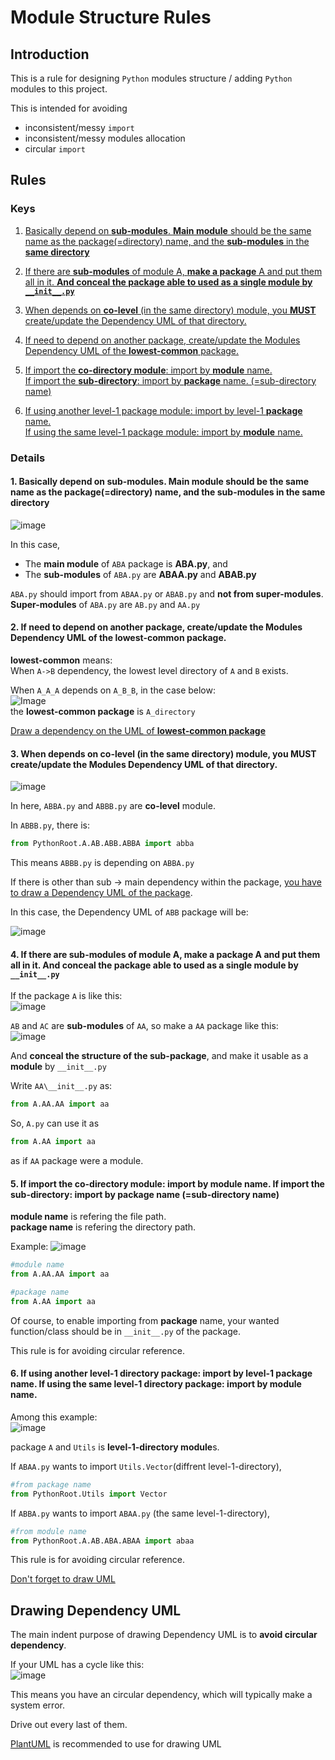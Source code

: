 # Module Structure Rules

## Introduction

This is a rule for designing `Python` modules structure / adding `Python` modules to this project.

This is intended for avoiding

- inconsistent/messy `import`
- inconsistent/messy modules allocation
- circular `import`

## Rules

### Keys

1. [Basically depend on **sub-modules**. **Main module** should be the same name as the package(=directory) name, and the **sub-modules** in the **same directory**](#1-basically-depend-on-sub-modules-main-module-should-be-the-same-name-as-the-packagedirectory-name-and-the-sub-modules-in-the-same-directory)

2. [If there are **sub-modules** of module A, **make a package** A and put them all in it. **And conceal the package able to used as a single module by `__init__.py`**](#2-if-need-to-depend-on-another-package-createupdate-the-modules-dependency-uml-of-the-lowest-common-package)

3. [When depends on **co-level** (in the same directory) module, you **MUST** create/update the Dependency UML of that directory.](#3-when-depends-on-co-level-in-the-same-directory-module-you-must-createupdate-the-modules-dependency-uml-of-that-directory)

4. [If need to depend on another package, create/update the Modules Dependency UML of the **lowest-common** package.](#4-if-there-are-sub-modules-of-module-a-make-a-package-a-and-put-them-all-in-it-and-conceal-the-package-able-to-used-as-a-single-module-by-__init__py)

5. [If import the **co-directory module**: import by **module** name.  
   If import the **sub-directory**: import by **package** name. (=sub-directory name)](#5-if-import-the-co-directory-module-import-by-module-name-if-import-the-sub-directory-import-by-package-name-sub-directory-name)
6. [If using another level-1 package module: import by level-1 **package** name.  
   If using the same level-1 package module: import by **module** name.](#6-if-using-another-level-1-directory-package-import-by-level-1-package-name-if-using-the-same-level-1-directory-package-import-by-module-name)

### Details

#### 1. Basically depend on **sub-modules**. **Main module** should be the same name as the package(=directory) name, and the **sub-modules** in the **same directory**

![image](https://github.com/konbraphat51/module_rule/assets/101827492/60e9ca70-6e8c-4e29-9c35-455a7dfcea85)

In this case,

- The **main module** of `ABA` package is **ABA.py**, and
- The **sub-modules** of `ABA.py` are **ABAA.py** and **ABAB.py**

`ABA.py` should import from `ABAA.py` or `ABAB.py` and **not from super-modules**.  
**Super-modules** of `ABA.py` are `AB.py` and `AA.py`

#### 2. If need to depend on another package, create/update the Modules Dependency UML of the **lowest-common** package.

**lowest-common** means:  
 When `A->B` dependency, the lowest level directory of `A` and `B` exists.

When `A_A_A` depends on `A_B_B`, in the case below:  
![Image](https://user-images.githubusercontent.com/101827492/285468378-8136fd12-3065-419e-93cc-8a2729a641b8.png)  
the **lowest-common package** is `A_directory`

[Draw a dependency on the UML of **lowest-common package**](#drawing-dependency-uml)

#### 3. When depends on **co-level** (in the same directory) module, you **MUST** create/update the Modules Dependency UML of that directory.

![image](https://github.com/konbraphat51/module_rule/assets/101827492/5c06ed97-eba3-41af-82cd-d350e5e221c2)

In here, `ABBA.py` and `ABBB.py` are **co-level** module.

In `ABBB.py`, there is:

```python
from PythonRoot.A.AB.ABB.ABBA import abba
```

This means `ABBB.py` is depending on `ABBA.py`

If there is other than sub -> main dependency within the package, [you have to draw a Dependency UML of the package](#drawing-dependency-uml).

In this case, the Dependency UML of `ABB` package will be:

![image](https://github.com/konbraphat51/module_rule/assets/101827492/43a23278-f0d9-4406-a4e0-85f5e09cd692)

#### 4. If there are **sub-modules** of module A, **make a package** A and put them all in it. **And conceal the package able to used as a single module by `__init__.py`**

If the package `A` is like this:  
![image](https://github.com/konbraphat51/module_rule/assets/101827492/136e7d9f-6b09-41f5-876b-d451dbaf3bee)

`AB` and `AC` are **sub-modules** of `AA`, so make a `AA` package like this:  
![image](https://github.com/konbraphat51/module_rule/assets/101827492/4421c74a-4ca2-4810-b1b6-fd1b8c5a4cdd)

And **conceal the structure of the sub-package**, and make it usable as a **module** by `__init__.py`

Write `AA\__init__.py` as:

```python
from A.AA.AA import aa
```

So, `A.py` can use it as

```python
from A.AA import aa
```

as if `AA` package were a module.

#### 5. If import the **co-directory module**: import by **module** name. If import the **sub-directory**: import by **package** name (=sub-directory name)

**module name** is refering the file path.  
**package name** is refering the directory path.

Example:
![image](https://github.com/konbraphat51/module_rule/assets/101827492/4421c74a-4ca2-4810-b1b6-fd1b8c5a4cdd)

```python
#module name
from A.AA.AA import aa

#package name
from A.AA import aa
```

Of course, to enable importing from **package** name, your wanted function/class should be in `__init__.py` of the package.

This rule is for avoiding circular reference.

#### 6. If using another level-1 directory package: import by level-1 **package** name. If using the same level-1 directory package: import by **module** name.

Among this example:  
![image](https://github.com/konbraphat51/module_rule/assets/101827492/ec92668f-ea44-404b-b32b-d28c91220f8e)

package `A` and `Utils` is **level-1-directory module**s.

If `ABAA.py` wants to import `Utils.Vector`(diffrent level-1-directory),

```python
#from package name
from PythonRoot.Utils import Vector
```

If `ABBA.py` wants to import `ABAA.py` (the same level-1-directory),

```python
#from module name
from PythonRoot.A.AB.ABA.ABAA import abaa
```

This rule is for avoiding circular reference.

[Don't forget to draw UML](#drawing-dependency-uml)

## Drawing Dependency UML

The main indent purpose of drawing Dependency UML is to **avoid circular dependency**.

If your UML has a cycle like this:  
![image](https://user-images.githubusercontent.com/101827492/285475790-9f48b8e2-6ea5-4f2d-9d0e-f54a92c832c6.png)

This means you have an circular dependency, which will typically make a system error.

Drive out every last of them.

[PlantUML](https://plantuml.com/en/) is recommended to use for drawing UML
